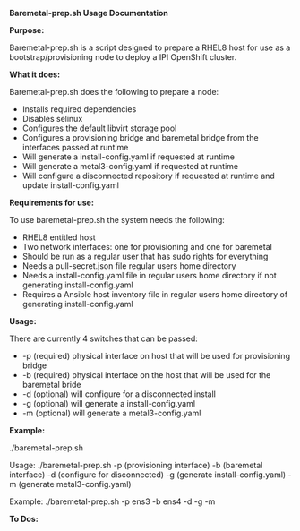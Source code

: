 **Baremetal-prep.sh Usage Documentation**

**Purpose:**

Baremetal-prep.sh is a script designed to prepare a RHEL8 host for use as a bootstrap/provisioning node to deploy a IPI OpenShift cluster.

**What it does:**

Baremetal-prep.sh does the following to prepare a node:

- Installs required dependencies
- Disables selinux
- Configures the default libvirt storage pool
- Configures a provisioning bridge and baremetal bridge from the interfaces passed at runtime
- Will generate a install-config.yaml if requested at runtime
- Will generate a metal3-config.yaml if requested at runtime
- Will configure a disconnected repository if requested at runtime and update install-config.yaml

**Requirements for use:**

To use baremetal-prep.sh the system needs the following:

- RHEL8 entitled host
- Two network interfaces: one for provisioning and one for baremetal
- Should be run as a regular user that has sudo rights for everything
- Needs a pull-secret.json file regular users home directory
- Needs a install-config.yaml file in regular users home directory if not generating install-config.yaml
- Requires a Ansible host inventory file in regular users home directory of generating install-config.yaml

**Usage:**

There are currently 4 switches that can be passed:

- -p (required) physical interface on host that will be used for provisioning bridge
- -b (required) physical interface on the host that will be used for the baremetal bride
- -d (optional) will configure for a disconnected install
- -g (optional) will generate a install-config.yaml
- -m (optional) will generate a metal3-config.yaml

**Example:**

./baremetal-prep.sh

Usage: ./baremetal-prep.sh -p (provisioning interface) -b (baremetal interface) -d (configure for disconnected) -g (generate install-config.yaml) -m (generate metal3-config.yaml)

Example: ./baremetal-prep.sh -p ens3 -b ens4 -d -g -m

**To Dos:**
